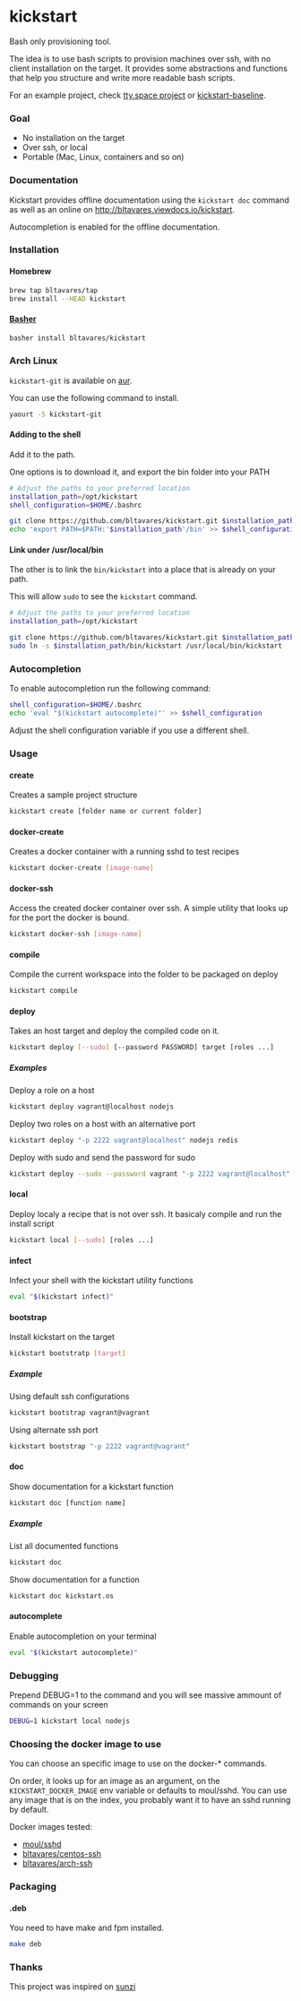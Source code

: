 # kickstart
Bash only provisioning tool.

The idea is to use bash scripts to provision machines over ssh, with no client installation on the target.
It provides some abstractions and functions that help you structure and write more readable bash scripts.

For an example project, check [tty.space project](https://github.com/bltavares/tty.space) or
[kickstart-baseline](https://github.com/bltavares/kickstart-baseline).

### Goal

* No installation on the target
* Over ssh, or local
* Portable (Mac, Linux, containers and so on)


### Documentation

Kickstart provides offline documentation using the `kickstart doc` command as well as an online on http://bltavares.viewdocs.io/kickstart.

Autocompletion is enabled for the offline documentation.

### Installation

#### Homebrew

```bash
brew tap bltavares/tap
brew install --HEAD kickstart
```

#### [Basher](https://github.com/basherpm/basher)

```bash
basher install bltavares/kickstart
```

### Arch Linux

`kickstart-git` is available on [aur](https://aur.archlinux.org/packages/kickstart-git).

You can use the following command to install.

```bash
yaourt -S kickstart-git
```

#### Adding to the shell

Add it to the path.

One options is to download it, and export the bin folder into your PATH
```bash
# Adjust the paths to your preferred location
installation_path=/opt/kickstart
shell_configuration=$HOME/.bashrc

git clone https://github.com/bltavares/kickstart.git $installation_path
echo 'export PATH=$PATH:'$installation_path'/bin' >> $shell_configuration
```

#### Link under /usr/local/bin

The other is to link the `bin/kickstart` into a place that is already on your path.

This will allow `sudo` to see the `kickstart` command.
```bash
# Adjust the paths to your preferred location
installation_path=/opt/kickstart

git clone https://github.com/bltavares/kickstart.git $installation_path
sudo ln -s $installation_path/bin/kickstart /usr/local/bin/kickstart
```

### Autocompletion

To enable autocompletion run the following command:

```bash
shell_configuration=$HOME/.bashrc
echo 'eval "$(kickstart autocomplete)"' >> $shell_configuration
```

Adjust the shell configuration variable if you use a different shell.

### Usage

#### create
Creates a sample project structure

```bash
kickstart create [folder name or current folder]
```

#### docker-create
Creates a docker container with a running sshd to test recipes

```bash
kickstart docker-create [image-name]
```

#### docker-ssh
Access the created docker container over ssh. A simple utility that looks up for the port the docker is bound.

```bash
kickstart docker-ssh [image-name]
```


#### compile
Compile the current workspace into the folder to be packaged on deploy

```bash
kickstart compile
```

#### deploy
Takes an host target and deploy the compiled code on it.

```bash
kickstart deploy [--sudo] [--password PASSWORD] target [roles ...]
```

##### Examples
Deploy a role on a host

```bash
kickstart deploy vagrant@localhost nodejs
```

Deploy two roles on a host with an alternative port

```bash
kickstart deploy "-p 2222 vagrant@localhost" nodejs redis
```

Deploy with sudo and send the password for sudo

```bash
kickstart deploy --sudo --password vagrant "-p 2222 vagrant@localhost" nodejs redis
```

#### local
Deploy localy a recipe that is not over ssh. It basicaly compile and run the install script

```bash
kickstart local [--sudo] [roles ...]
```

#### infect
Infect your shell with the kickstart utility functions

```bash
eval "$(kickstart infect)"
```

#### bootstrap
Install kickstart on the target

```bash
kickstart bootstratp [target]
```

##### Example
Using default ssh configurations

```bash
kickstart bootstrap vagrant@vagrant
```

Using alternate ssh port
```bash
kickstart bootstrap "-p 2222 vagrant@vagrant"
```

#### doc
Show documentation for a kickstart function

```bash
kickstart doc [function name]
```

##### Example
List all documented functions

```bash
kickstart doc
```

Show documentation for a function

```bash
kickstart doc kickstart.os
```

#### autocomplete
Enable autocompletion on your terminal

```bash
eval "$(kickstart autocomplete)"
```

### Debugging
Prepend DEBUG=1 to the command and you will see massive ammount of commands on your screen

```bash
DEBUG=1 kickstart local nodejs
```

### Choosing the docker image to use
You can choose an specific image to use on the docker-* commands.

On order, it looks up for an image as an argument, on the `KICKSTART_DOCKER_IMAGE` env variable or defaults to moul/sshd.
You can use any image that is on the index, you probably want it to have an sshd running by default.

Docker images tested:

* [moul/sshd](https://index.docker.io/u/moul/sshd/)
* [bltavares/centos-ssh](https://index.docker.io/u/bltavares/centos-ssh/)
* [bltavares/arch-ssh](https://index.docker.io/u/bltavares/arch-ssh/)

### Packaging

#### .deb
You need to have make and fpm installed.

```bash
make deb
```

### Thanks
This project was inspired on [sunzi](https://github.com/kenn/sunzi)
